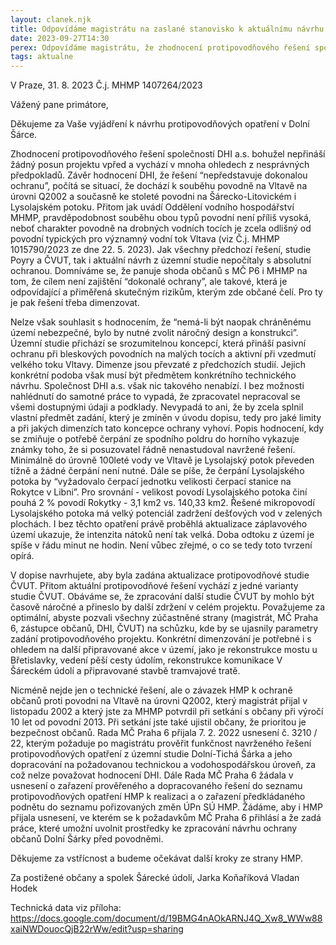 ```yaml
---
layout: clanek.njk
title: Odpovídáme magistrátu na zaslané stanovisko k aktuálnímu návrhu řešení protipovodňových opatření 
date: 2023-09-27T14:30
perex: Odpovídáme magistrátu, že zhodnocení protipovodňového řešení společností DHI a.s. bohužel nepřináší žádný posun projektu vpřed a vychází v mnoha ohledech z nesprávných předpokladů. Žádáme magistrát o svolání schůzky všech zúčastněných stran (magistrát, MČ Praha 6, zástupce občanů, DHI, ČVUT), kde by se ujasnily parametry zadání protipovodňového projektu a další kroky. Zároveň žádáme, aby HMP potvrdila závazek k ochraně občanů proti povodni na Vltavě na úrovni Q2002, který magistrát přijal v listopadu 2002 a p. primátor Svoboda jej za MHMP potvrdil při setkání s občany při výročí 10 let od povodní 2013. Žádáme HMP, aby přijala usnesení, ve kterém se přihlásí k požadavkům MČ Praha 6 a že zadá práce, které umožní uvolnit prostředky ke zpracování návrhu ochrany občanů Dolní Šárky před povodněmi.
tags: aktualne
---
```

 
V Praze, 31. 8. 2023
Č.j. MHMP 1407264/2023

Vážený pane primátore,

Děkujeme za Vaše vyjádření k návrhu protipovodňových opatření v Dolní Šárce.

Zhodnocení protipovodňového řešení společností DHI a.s. bohužel nepřináší žádný posun projektu vpřed a vychází v mnoha ohledech z nesprávných předpokladů. Závěr hodnocení DHI, že řešení “nepředstavuje dokonalou ochranu”, počítá se situací, že dochází k souběhu povodně na Vltavě na úrovni Q2002 a současně ke stoleté povodni na Šárecko-Litovickém i Lysolajském potoku. Přitom jak uvádí Oddělení vodního hospodářství MHMP, pravděpodobnost souběhu obou typů povodní není příliš vysoká, neboť charakter povodně na drobných vodních tocích je zcela odlišný od povodní typických pro významný vodní tok Vltava (viz Č.j. MHMP 1015790/2023 ze dne 22. 5. 2023). Jak všechny předchozí řešení, studie Poyry a ČVUT, tak i aktuální návrh z územní studie nepočítaly s absolutní ochranou. Domníváme se, že panuje shoda občanů s MČ P6 i MHMP na tom, že cílem není zajištění “dokonalé ochrany”, ale takové, která je odpovídající a přiměřená skutečným rizikům, kterým zde občané čelí. Pro ty je pak řešení třeba dimenzovat. 

Nelze však souhlasit s hodnocením, že “nemá-li být naopak chráněnému území nebezpečné, bylo by nutné zvolit náročný design a konstrukci”. Územní studie přichází se srozumitelnou koncepcí, která přináší pasivní ochranu při bleskových povodních na malých tocích a aktivní při vzedmutí velkého toku Vltavy. Dimenze jsou převzaté z předchozích studií. Jejich konkrétní podoba však musí být předmětem konkrétního technického návrhu. Společnost DHI a.s. však nic takového nenabízí. I bez možnosti nahlédnutí do samotné práce to vypadá, že zpracovatel nepracoval se všemi dostupnými údaji a podklady. Nevypadá to ani, že by zcela splnil vlastní předmět zadání, který je zmíněn v úvodu dopisu, tedy pro jaké limity a při jakých dimenzích tato koncepce ochrany vyhoví. Popis hodnocení, kdy se zmiňuje o potřebě čerpání ze spodního poldru do horního vykazuje známky toho, že si posuzovatel řádně nenastudoval navržené řešení. Minimálně do úrovně 100leté vody ve Vltavě je Lysolajský potok převeden tížně a žádné čerpání není nutné. Dále se píše, že čerpání Lysolajského potoka by “vyžadovalo čerpací jednotku velikosti čerpací stanice na Rokytce v Libni”. Pro srovnání - velikost povodí Lysolajského potoka činí pouhá 2 % povodí Rokytky - 3,1 km2 vs. 140,33 km2. Řešené mikropovodí Lysolajského potoka má velký potenciál zadržení dešťových vod v zelených plochách. I bez těchto opatření právě proběhlá aktualizace záplavového území ukazuje, že intenzita nátoků není tak velká. Doba odtoku z území je spíše v řádu minut ne hodin. Není vůbec zřejmé, o co se tedy toto tvrzení opírá.   

V dopise navrhujete, aby byla zadána aktualizace protipovodňové studie ČVUT. Přitom aktuální protipovodňové řešení vychází z jedné varianty studie ČVUT. Obáváme se, že zpracování další studie ČVUT by mohlo být časově náročné a přineslo by další zdržení v celém projektu. Považujeme za optimální, abyste pozvali všechny zúčastněné strany (magistrát, MČ Praha 6, zástupce občanů, DHI, ČVUT) na schůzku, kde by se ujasnily parametry zadání protipovodňového projektu. Konkrétní dimenzování je potřebné i s ohledem na další připravované akce v území, jako je rekonstrukce mostu u Břetislavky, vedení pěší cesty údolím, rekonstrukce komunikace V Šáreckém údolí a připravované stavbě tramvajové tratě. 

Nicméně nejde jen o technické řešení, ale o závazek HMP k ochraně občanů proti povodni na Vltavě na úrovni Q2002, který magistrát přijal v listopadu 2002 a který jste za MHMP potvrdil při setkání s občany při výročí 10 let od povodní 2013. Při setkání jste také ujistil občany, že prioritou je bezpečnost občanů. Rada MČ Praha 6 přijala 7. 2. 2022 usnesení č. 3210 / 22, kterým požaduje po magistrátu prověřit funkčnost navrženého řešení protipovodňových opatření z územní studie Dolní-Tichá Šárka a jeho dopracování na požadovanou technickou a vodohospodářskou úroveň, za což nelze považovat hodnocení DHI. Dále Rada MČ Praha 6 žádala v usnesení o zařazení prověřeného a dopracovaného řešení do seznamu protipovodňových opatření HMP k realizaci a o zařazení předkládaného podnětu do seznamu pořizovaných změn ÚPn SÚ HMP. Žádáme, aby i HMP přijala usnesení, ve kterém se k požadavkům MČ Praha 6 přihlásí a že zadá práce, které umožní uvolnit prostředky ke zpracování návrhu ochrany občanů Dolní Šárky před povodněmi.

Děkujeme za vstřícnost a budeme očekávat další kroky ze strany HMP.

Za postižené občany a spolek Šárecké údolí,
Jarka Koňaříková
Vladan Hodek

Technická data viz příloha:
https://docs.google.com/document/d/19BMG4nAOkARNJ4Q_Xw8_WWw88xaiNWDouocQjB22rWw/edit?usp=sharing

